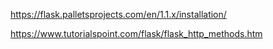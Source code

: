 https://flask.palletsprojects.com/en/1.1.x/installation/


https://www.tutorialspoint.com/flask/flask_http_methods.htm